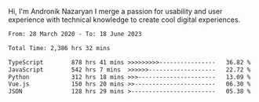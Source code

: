Hi, I'm Andronik Nazaryan
I merge a passion for usability and user experience with technical knowledge to create cool digital experiences.


<!--START_SECTION:waka-->

```txt
From: 28 March 2020 - To: 18 June 2023

Total Time: 2,386 hrs 32 mins

TypeScript        878 hrs 41 mins >>>>>>>>>----------------   36.82 %
JavaScript        542 hrs 7 mins  >>>>>>-------------------   22.72 %
Python            312 hrs 18 mins >>>----------------------   13.09 %
Vue.js            150 hrs 20 mins >>-----------------------   06.30 %
JSON              128 hrs 29 mins >------------------------   05.38 %
```

<!--END_SECTION:waka-->
